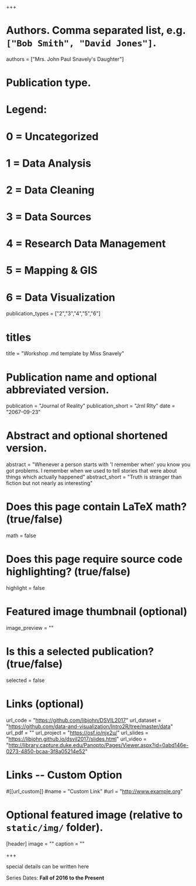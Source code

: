 +++

# Authors. Comma separated list, e.g. `["Bob Smith", "David Jones"]`.
authors = ["Mrs. John Paul Snavely's Daughter"]

# Publication type.
# Legend:
# 0 = Uncategorized
# 1 = Data Analysis
# 2 = Data Cleaning
# 3 = Data Sources
# 4 = Research Data Management
# 5 = Mapping & GIS
# 6 = Data Visualization
publication_types = ["2","3","4","5","6"]

# titles
title = "Workshop .md template by Miss Snavely"

# Publication name and optional abbreviated version.
publication = "Journal of Reality"
publication_short = "Jrnl Rlty"
date = "2067-09-23"

# Abstract and optional shortened version.
abstract = "Whenever a person starts with 'I remember when' you know you got problems.  I remember when we used to tell stories that were about things which actually happened"
abstract_short = "Truth is stranger than fiction but not nearly as interesting"

# Does this page contain LaTeX math? (true/false)
math = false

# Does this page require source code highlighting? (true/false)
highlight = false

# Featured image thumbnail (optional)
image_preview = ""

# Is this a selected publication? (true/false)
selected = false

# Links (optional)
url_code = "https://github.com/libjohn/DSVIL2017"
url_dataset = "https://github.com/data-and-visualization/Intro2R/tree/master/data"
url_pdf = ""
url_project = "https://osf.io/njx2u/"
url_slides = "https://libjohn.github.io/dsvil2017/slides.html"
url_video = "http://library.capture.duke.edu/Panopto/Pages/Viewer.aspx?id=0abd146e-0273-4850-bcaa-3f8a05214e52"

# Links -- Custom Option
#[[url_custom]]
#name = "Custom Link"
#url = "http://www.example.org"

# Optional featured image (relative to `static/img/` folder).
[header]
image = ""
caption = ""

+++


special details can be written here

Series Dates:
**Fall of 2016 to the Present**